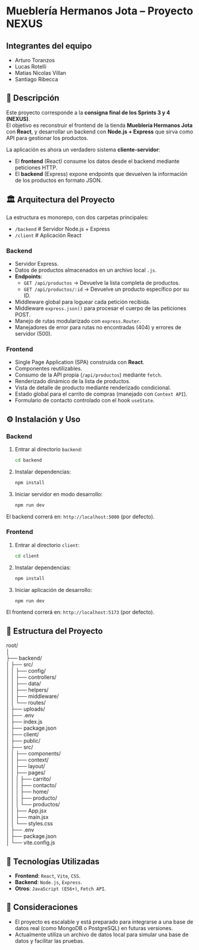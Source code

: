 # Mueblería Hermanos Jota – Proyecto NEXUS

## Integrantes del equipo
- Arturo Toranzos
- Lucas Rotelli
- Matias Nicolas Villan
- Santiago Ribecca

## 📌 Descripción
Este proyecto corresponde a la **consigna final de los Sprints 3 y 4 (NEXUS)**.  
El objetivo es reconstruir el frontend de la tienda **Mueblería Hermanos Jota** con **React**, y desarrollar un backend con **Node.js + Express** que sirva como API para gestionar los productos.  

La aplicación es ahora un verdadero sistema **cliente-servidor**:
- El **frontend** (React) consume los datos desde el backend mediante peticiones HTTP.
- El **backend** (Express) expone endpoints que devuelven la información de los productos en formato JSON.

## 🏛️ Arquitectura del Proyecto
La estructura es monorepo, con dos carpetas principales:
- `/backend`  # Servidor Node.js + Express
- `/client`   # Aplicación React

### Backend
* Servidor Express.
* Datos de productos almacenados en un archivo local `.js`.
* **Endpoints**:
    * `GET /api/productos` → Devuelve la lista completa de productos.
    * `GET /api/productos/:id` → Devuelve un producto específico por su ID.
* Middleware global para loguear cada petición recibida.
* Middleware `express.json()` para procesar el cuerpo de las peticiones POST.
* Manejo de rutas modularizado con `express.Router`.
* Manejadores de error para rutas no encontradas (404) y errores de servidor (500).

### Frontend
* Single Page Application (SPA) construida con **React**.
* Componentes reutilizables.
* Consumo de la API propia (`/api/productos`) mediante `fetch`.
* Renderizado dinámico de la lista de productos.
* Vista de detalle de producto mediante renderizado condicional.
* Estado global para el carrito de compras (manejado con `Context API`).
* Formulario de contacto controlado con el hook `useState`.

## ⚙️ Instalación y Uso

### Backend
1.  Entrar al directorio `backend`:
    ```sh
    cd backend
    ```
2.  Instalar dependencias:
    ```sh
    npm install
    ```
3.  Iniciar servidor en modo desarrollo:
    ```sh
    npm run dev
    ```
El backend correrá en: `http://localhost:5000` (por defecto).

### Frontend
1.  Entrar al directorio `client`:
    ```sh
    cd client
    ```
2.  Instalar dependencias:
    ```sh
    npm install
    ```
3.  Iniciar aplicación de desarrollo:
    ```sh
    npm run dev
    ```
El frontend correrá en: `http://localhost:5173` (por defecto).

## 🌳 Estructura del Proyecto

root/    
│    
├── backend/    
│   ├── src/    
│   │   ├── config/    
│   │   ├── controllers/    
│   │   ├── data/    
│   │   ├── helpers/    
│   │   ├── middleware/    
│   │   └── routes/    
│   ├── uploads/    
│   ├── .env    
│   ├── index.js    
│   ├── package.json    
│
├── client/    
│   ├── public/    
│   ├── src/    
│   │   ├── components/    
│   │   ├── context/    
│   │   ├── layout/    
│   │   ├── pages/    
│   │   │   ├── carrito/    
│   │   │   ├── contacto/    
│   │   │   ├── home/    
│   │   │   ├── producto/    
│   │   │   └── productos/    
│   │   ├── App.jsx    
│   │   ├── main.jsx    
│   │   └── styles.css    
│   ├── .env    
│   ├── package.json    
│   └── vite.config.js    


## 🚀 Tecnologías Utilizadas
* **Frontend**: `React`, `Vite`, `CSS`.
* **Backend**: `Node.js`, `Express`.
* **Otros**: `JavaScript (ES6+)`, `Fetch API`.

## 📌 Consideraciones
* El proyecto es escalable y está preparado para integrarse a una base de datos real (como MongoDB o PostgreSQL) en futuras versiones.
* Actualmente utiliza un archivo de datos local para simular una base de datos y facilitar las pruebas.
